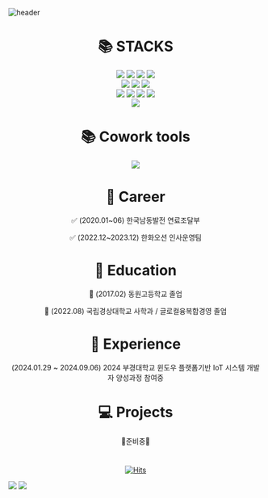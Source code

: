 ![header](https://capsule-render.vercel.app/api?type=Venom&color=auto&height=300&section=header&text=OH%20HYE%20JIN&fontSize=90)


<div align=center><h1>📚 STACKS</h1></div>
<div align=center> 
  <img src="https://img.shields.io/badge/visual%20studio%20code-%23007ACC.svg?&style=for-the-badge&logo=visual%20studio%20code&logoColor=white">
  <img src="https://img.shields.io/badge/visual%20studio-%235C2D91.svg?&style=for-the-badge&logo=visual%20studio&logoColor=white">
  <img src="https://img.shields.io/badge/python-3776AB?style=for-the-badge&logo=python&logoColor=white"> 
  <img src="https://img.shields.io/badge/c++-00599C?style=for-the-badge&logo=c%2B%2B&logoColor=white">
  <br>

  <img src="https://img.shields.io/badge/jupyter-%23F37626.svg?&style=for-the-badge&logo=jupyter&logoColor=white">
  <img src="https://img.shields.io/badge/oracle-F80000?style=for-the-badge&logo=oracle&logoColor=white"> 
  <img src="https://img.shields.io/badge/mysql-4479A1?style=for-the-badge&logo=mysql&logoColor=white">
  <br>
  
  <img src="https://img.shields.io/badge/html5-E34F26?style=for-the-badge&logo=html5&logoColor=white"> 
  <img src="https://img.shields.io/badge/css-1572B6?style=for-the-badge&logo=css3&logoColor=white"> 
  <img src="https://img.shields.io/badge/javascript-F7DF1E?style=for-the-badge&logo=javascript&logoColor=black"> 
  <img src="https://img.shields.io/badge/jquery-0769AD?style=for-the-badge&logo=jquery&logoColor=white">
  <br>
  
  <img src="https://img.shields.io/badge/linux-FCC624?style=for-the-badge&logo=linux&logoColor=black">

<div align=center><h1>📚 Cowork tools </h1></div>
  <img src="https://img.shields.io/badge/notion-000000?style=for-the-badge&logo=linux&logoColor=black">

<div align=center><h1>💼 Career</h1></div>
✅ (2020.01~06) 한국남동발전 연료조달부 

✅ (2022.12~2023.12) 한화오션 인사운영팀
<div align=center><h1>🏫 Education</h1></div>
📌 (2017.02) 동원고등학교 졸업

📌 (2022.08) 국립경상대학교 사학과 / 글로컬융복합경영 졸업
<div align=center><h1>📔 Experience</h1></div>
(2024.01.29 ~ 2024.09.06) 2024 부경대학교 윈도우 플랫폼기반 IoT 시스템 개발자 양성과정 참여중 
<div align=center><h1>💻 Projects</h1></div>
🚨준비중🚨
<!-- <div align=center><h1>:purple_heart: Today</h1></div> -->
<div align=center><h1></h1></div>

[![Hits](https://hits.seeyoufarm.com/api/count/incr/badge.svg?url=https%3A%2F%2Fgithub.com%2Fhyeily0627&count_bg=%23E4CDF6&title_bg=%23000000&icon=&icon_color=%23E7E7E7&title=hits&edge_flat=true)](https://hits.seeyoufarm.com)

</div>

<div> 
  <img src="https://github-readme-stats.vercel.app/api/top-langs/?username=hyeily0627&layout=compact&theme=omni"/>

  <img src="https://github-readme-stats.vercel.app/api?username=KimClick&show_icons=true&theme=omni"/>
</div>

<!--
**hyeily0627/hyeily0627** is a ✨ _special_ ✨ repository because its `README.md` (this file) appears on your GitHub profile.

Here are some ideas to get you started:

- 🔭 I’m currently working on ...
- 🌱 I’m currently learning ...
- 👯 I’m looking to collaborate on ...
- 🤔 I’m looking for help with ...
- 💬 Ask me about ...
- 📫 How to reach me: ...
- 😄 Pronouns: ...
- ⚡ Fun fact: ...
-->
